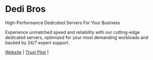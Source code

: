 # Dedi Bros
High-Performance Dedicated Servers For Your Business

Experience unmatched speed and reliability with our cutting-edge dedicated servers, optimized for your most demanding workloads and backed by 24/7 expert support.

[Website](https://dedibros.com) | [Trust Pilot](https://www.trustpilot.com/review/dedibros.com) | 